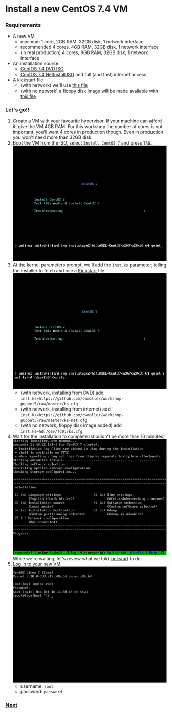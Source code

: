 # Install a new CentOS 7.4 VM

### Requirements

- A new VM
  - minimum 1 core, 2GB RAM, 32GB disk, 1 network interface
  - recommended 4 cores, 4GB RAM, 32GB disk, 1 network interface
  - (in real production) 4 cores, 8GB RAM, 32GB disk, 1 network interface
- An installation source
  - [CentOS 7.4 DVD ISO](http://centos.mirror.ac.za/7.4.1708/isos/x86_64/CentOS-7-x86_64-DVD-1708.iso)
  - [CentOS 7.4 NetInstall ISO](http://centos.mirror.ac.za/7.4.1708/isos/x86_64/CentOS-7-x86_64-NetInstall-1708.iso) and full (and fast) internet access
- A kickstart file
  - (with network) we'll use [this file](https://github.com/cwmoller/workshop-puppet5/raw/master/ks-net.cfg)
  - (with no network) a floppy disk image will be made available with [this file](https://github.com/cwmoller/workshop-puppet5/raw/master/ks.cfg)

### Let's go!!

1. Create a VM with your favourite hypervisor. If your machine can afford it, give the VM 4GB RAM. For this workshop the number of cores is not important, you'll want 4 cores in production though. Even in production you won't need more than 32GB disk.
1. Boot the VM from the ISO, select `Install CentOS 7` and press `TAB`.
   ![](images/install-vm-2.png)
1. At the kernel parameters prompt, we'll add the `inst.ks` parameter, telling the installer to fetch and use a [Kickstart](kickstart.md) file.
   ![](images/install-vm-3.png)
   - (with network, installing from DVD) add `inst.ks=https://github.com/cwmoller/workshop-puppet5/raw/master/ks.cfg`
   - (with network, installing from internet) add `inst.ks=https://github.com/cwmoller/workshop-puppet5/raw/master/ks-net.cfg`
   - (with no network, floppy disk image added) add `inst.ks=hd:/dev/fd0:/ks.cfg`
1. Wait for the installation to complete (shouldn't be more than 10 minutes)
   ![](images/install-vm-4.png)  
   While we're waiting, let's review what we told [kickstart](kickstart.md) to do.
1. Log in to your new VM  
   ![](images/install-vm-5.png)
   - username: `root`
   - password: `password`

### [Next](configure-vm.md)
